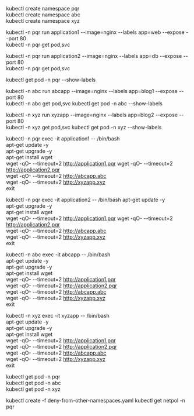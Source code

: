 
kubectl create namespace pqr  
kubectl create namespace abc   
kubectl create namespace xyz

kubectl -n pqr run application1  --image=nginx --labels app=web  --expose --port 80   
kubectl -n pqr get pod,svc    

kubectl -n pqr run application2  --image=nginx --labels app=db  --expose --port 80   
kubectl -n pqr get pod,svc  

kubectl get pod -n pqr --show-labels 




kubectl -n abc run abcapp  --image=nginx --labels app=blog1  --expose --port 80   
kubectl -n abc get pod,svc 
kubectl get pod -n abc --show-labels   

kubectl -n xyz run xyzapp  --image=nginx --labels app=blog2  --expose --port 80   
kubectl -n xyz get pod,svc 
kubectl get pod -n xyz --show-labels  

kubectl -n pqr exec -it application1 -- /bin/bash  
apt-get update -y     
apt-get upgrade -y     
apt-get install wget      
wget -qO- --timeout=2 http://application1.pqr 
wget -qO- --timeout=2 http://application2.pqr  
wget -qO- --timeout=2 http://abcapp.abc  
wget -qO- --timeout=2 http://xyzapp.xyz              
exit  


kubectl -n pqr exec -it application2 -- /bin/bash
apt-get update -y     
apt-get upgrade -y     
apt-get install wget        
wget -qO- --timeout=2 http://application1.pqr 
wget -qO- --timeout=2 http://application2.pqr  
wget -qO- --timeout=2 http://abcapp.abc  
wget -qO- --timeout=2 http://xyzapp.xyz              
exit  

kubectl -n abc exec -it abcapp -- /bin/bash  
apt-get update -y     
apt-get upgrade -y     
apt-get install wget      
wget -qO- --timeout=2 http://application1.pqr   
wget -qO- --timeout=2 http://application2.pqr     
wget -qO- --timeout=2 http://abcapp.abc    
wget -qO- --timeout=2 http://xyzapp.xyz                
exit  

kubectl -n xyz exec -it xyzapp -- /bin/bash    
apt-get update -y     
apt-get upgrade -y     
apt-get install wget      
wget -qO- --timeout=2 http://application1.pqr    
wget -qO- --timeout=2 http://application2.pqr    
wget -qO- --timeout=2 http://abcapp.abc    
wget -qO- --timeout=2 http://xyzapp.xyz               
exit  

kubectl get pod -n pqr   
kubectl get pod -n abc   
kubectl get pod -n xyz   

kubectl create -f   deny-from-other-namespaces.yaml
kubectl get netpol -n pqr
